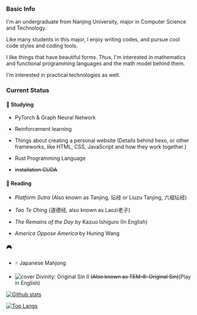 ### Basic Info

I'm an undergraduate from Nanjing University, major in Computer Science and Technology.

Like many students in this major, I enjoy writing codes, and pursue cool code styles and coding tools.

I like things that have beautiful forms. Thus, I'm interested in mathematics and functional programming languages and the math model behind them.

I'm interested in practical technologies as well.

### Current Status

#### 🌱 Studying <!-- :seedling: -->

- PyTorch & Graph Neural Network

- Reinforcement learning

- Things about creating a personal website (Details behind hexo, or other frameworks, like HTML, CSS, JavaScript and how they work together.)

- Rust Programming Language

- ~~installation CUDA~~

#### 📘 Reading <!-- :blue_book: -->

- *Platform Sutra* (Also known as Tanjing, 坛经 or Liuzu Tanjing, 六祖坛经)

- *Tao Te Ching* (道德经, also known as Laozi老子)

- *The Remains of the Day* by Kazuo Ishiguro (In English)

- *America Oppose America* by Huning Wang

#### 🎮 <!-- :video_game: -->

- 🀄 Japanese Mahjong <!-- :mahjong: -->

- ![cover](https://en.wikipedia.org/wiki/Divinity:_Original_Sin_II#/media/File:Divinity_Original_Sin_2_cover_art.jpg) Divinity: Original Sin II ~~(Also known as TEM-8: Original Sin)~~(Play in English)

<!--
**Michael1015198808/Michael1015198808** is a ✨ _special_ ✨ repository because its `README.md` (this file) appears on your GitHub profile.

Here are some ideas to get you started:

- 🔭 I’m currently working on ...
- 🌱 I’m currently learning ...
- 👯 I’m looking to collaborate on ...
- 🤔 I’m looking for help with ...
- 💬 Ask me about ...
- 📫 How to reach me: ...
- 😄 Pronouns: ...
- ⚡ Fun fact: ...
-->

[![Github stats](https://github-readme-stats.vercel.app/api?username=michael1015198808&show_icons=true&count_private=True&bg_color=30,e96443,904e95&title_color=fff&text_color=fff)](https://github.com/anuraghazra/github-readme-stats)

[![Top Langs](https://github-readme-stats.vercel.app/api/top-langs/?username=michael1015198808&langs_count=8)](https://github.com/anuraghazra/github-readme-stats)
